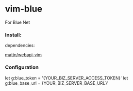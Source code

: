 # vim-blue
For Blue Net

### Install:

dependencies:

[mattn/webapi-vim](https://github.com/mattn/webapi-vim)

### Configuration

let g:blue_token = '{YOUR_BIZ_SERVER_ACCESS_TOKEN}'
let g:blue_base_url = {YOUR_BIZ_SERVER_BASE_URL}'
